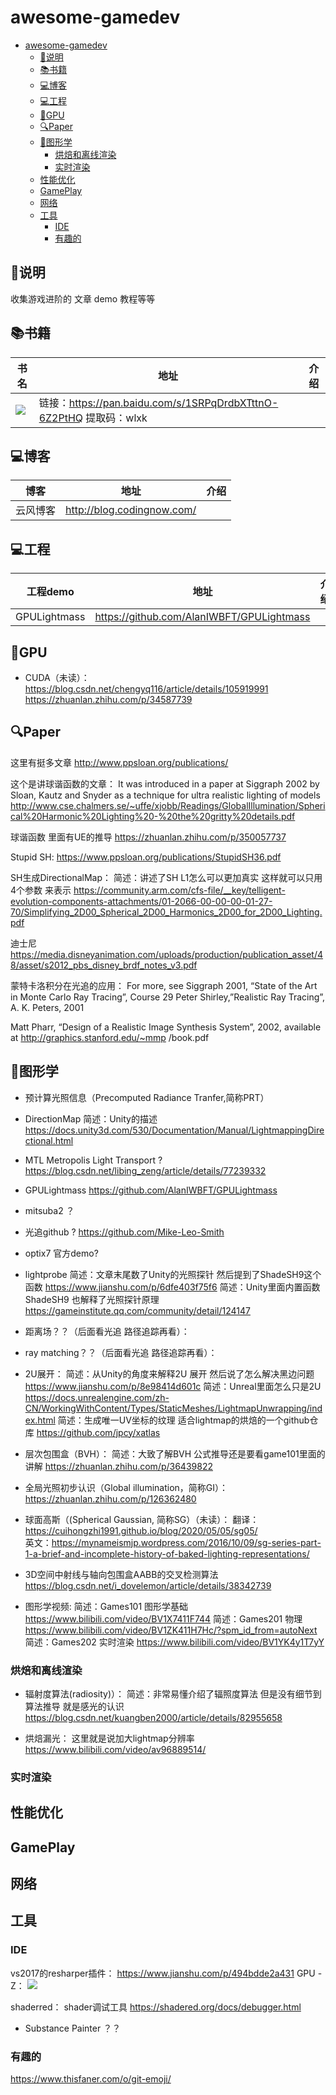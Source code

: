 # awesome-gamedev
<!-- TOC -->

- [awesome-gamedev](#awesome-gamedev)
    - [:loudspeaker:说明](#loudspeaker说明)
    - [📚书籍](#📚书籍)
    - [:computer:博客](#computer博客)
    - [:computer:工程](#computer工程)
    - [:rocket:GPU](#rocketgpu)
    - [:mag:Paper](#magpaper)
    - [:mount_fuji:图形学](#mount_fuji图形学)
        - [烘焙和离线渲染](#烘焙和离线渲染)
        - [实时渲染](#实时渲染)
    - [性能优化](#性能优化)
    - [GamePlay](#gameplay)
    - [网络](#网络)
    - [工具](#工具)
        - [IDE](#ide)
        - [有趣的](#有趣的)

<!-- /TOC -->
## :loudspeaker:说明
 收集游戏进阶的 文章 demo 教程等等

## 📚书籍
|书名|地址|介绍|
|-|-|-|
|![](Img/2021-05-18-15-40-48.png)|链接：https://pan.baidu.com/s/1SRPqDrdbXTttnO-6Z2PtHQ 提取码：wlxk ||

## :computer:博客 
|博客|地址|介绍|
|-|-|-|
|云风博客|http://blog.codingnow.com/||

## :computer:工程 
|工程demo|地址|介绍|
|-|-|-|
|GPULightmass|https://github.com/AlanIWBFT/GPULightmass||


## :rocket:GPU
- CUDA（未读）：
https://blog.csdn.net/chengyq116/article/details/105919991
https://zhuanlan.zhihu.com/p/34587739

## :mag:Paper
这里有挺多文章
http://www.ppsloan.org/publications/


这个是讲球谐函数的文章：
It was introduced in a paper at Siggraph 2002
by Sloan, Kautz and Snyder as a technique for ultra realistic
lighting of models
http://www.cse.chalmers.se/~uffe/xjobb/Readings/GlobalIllumination/Spherical%20Harmonic%20Lighting%20-%20the%20gritty%20details.pdf


球谐函数 里面有UE的推导
https://zhuanlan.zhihu.com/p/350057737

Stupid SH:
https://www.ppsloan.org/publications/StupidSH36.pdf

SH生成DirectionalMap：
简述：讲述了SH L1怎么可以更加真实 这样就可以只用4个参数 来表示
https://community.arm.com/cfs-file/__key/telligent-evolution-components-attachments/01-2066-00-00-00-01-27-70/Simplifying_2D00_Spherical_2D00_Harmonics_2D00_for_2D00_Lighting.pdf

迪士尼
https://media.disneyanimation.com/uploads/production/publication_asset/48/asset/s2012_pbs_disney_brdf_notes_v3.pdf

蒙特卡洛积分在光追的应用：
For more, see Siggraph 2001, “State of
the Art in Monte Carlo Ray Tracing”,
Course 29 
Peter Shirley,”Realistic Ray Tracing”,
A. K. Peters, 2001 

Matt Pharr, “Design of a Realistic Image
Synthesis System”, 2002, available at
http://graphics.stanford.edu/~mmp
/book.pdf 

## :mount_fuji:图形学
- 预计算光照信息（Precomputed Radiance Tranfer,简称PRT）

- DirectionMap
简述：Unity的描述
https://docs.unity3d.com/530/Documentation/Manual/LightmappingDirectional.html

- MTL Metropolis Light Transport ?
https://blog.csdn.net/libing_zeng/article/details/77239332
- GPULightmass
https://github.com/AlanIWBFT/GPULightmass
- mitsuba2 ？
- 光追github ?
https://github.com/Mike-Leo-Smith
- optix7 官方demo?
- lightprobe
简述：文章末尾数了Unity的光照探针 然后提到了ShadeSH9这个函数
https://www.jianshu.com/p/6dfe403f75f6
简述：Unity里面内置函数ShadeSH9 也解释了光照探针原理
https://gameinstitute.qq.com/community/detail/124147
- 距离场？？（后面看光追 路径追踪再看）：
- ray matching？？（后面看光追 路径追踪再看）：

- 2U展开：
简述：从Unity的角度来解释2U 展开 然后说了怎么解决黑边问题
https://www.jianshu.com/p/8e98414d601c
简述：Unreal里面怎么只是2U
https://docs.unrealengine.com/zh-CN/WorkingWithContent/Types/StaticMeshes/LightmapUnwrapping/index.html
简述：生成唯一UV坐标的纹理 适合lightmap的烘焙的一个github仓库
https://github.com/jpcy/xatlas

- 层次包围盒（BVH）：
简述：大致了解BVH 公式推导还是要看game101里面的讲解
https://zhuanlan.zhihu.com/p/36439822
- 全局光照初步认识（Global illumination，简称GI）：https://zhuanlan.zhihu.com/p/126362480
- 球面高斯（(Spherical Gaussian, 简称SG）（未读）：
翻译：https://cuihongzhi1991.github.io/blog/2020/05/05/sg05/    
英文：https://mynameismjp.wordpress.com/2016/10/09/sg-series-part-1-a-brief-and-incomplete-history-of-baked-lighting-representations/

- 3D空间中射线与轴向包围盒AABB的交叉检测算法
https://blog.csdn.net/i_dovelemon/article/details/38342739

- 图形学视频:
简述：Games101 图形学基础
https://www.bilibili.com/video/BV1X7411F744
简述：Games201 物理
https://www.bilibili.com/video/BV1ZK411H7Hc/?spm_id_from=autoNext
简述：Games202 实时渲染
https://www.bilibili.com/video/BV1YK4y1T7yY

### 烘焙和离线渲染
- 辐射度算法(radiosity)）：
简述：非常易懂介绍了辐照度算法 但是没有细节到算法推导 就是感光的认识
https://blog.csdn.net/kuangben2000/article/details/82955658

- 烘焙漏光：
这里就是说加大lightmap分辨率
https://www.bilibili.com/video/av96889514/
### 实时渲染


## 性能优化

## GamePlay

## 网络

## 工具
### IDE
vs2017的resharper插件：
https://www.jianshu.com/p/494bdde2a431
GPU -Z：
![](Img/2021-05-20-15-20-52.png)

shaderred：
shader调试工具
https://shadered.org/docs/debugger.html

- Substance Painter ？？

### 有趣的

https://www.thisfaner.com/o/git-emoji/